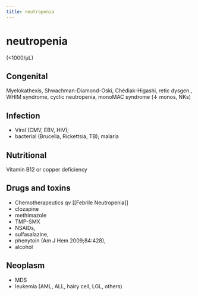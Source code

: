 ```yaml
---
title: neutropenia
---
```

# neutropenia

(<1000/µL)

## Congenital

Myelokathexis, Shwachman-Diamond-Oski, Chédiak-Higashi, retic dysgen., WHIM syndrome, cyclic neutropenia, monoMAC syndrome (↓ monos, NKs)

## Infection

- Viral (CMV, EBV, HIV);
- bacterial (Brucella, Rickettsia, TB); malaria

## Nutritional

Vitamin B12 or copper deficiency

## Drugs and toxins

* Chemotherapeutics qv [[Febrile Neutropenia]]
* clozapine
* methimazole
* TMP-SMX
* NSAIDs,
* sulfasalazine,
* phenytoin (Am J Hem 2009;84:428),
* alcohol

## Neoplasm

* MDS
* leukemia (AML, ALL, hairy cell, LGL, others)
